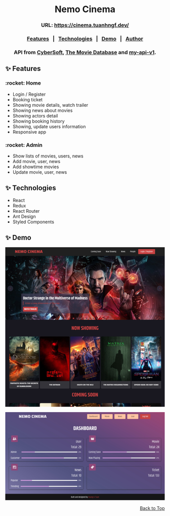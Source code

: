 <h1 align="center">Nemo Cinema</h1>

<h3 align="center">URL: <a href="https://cinema.tuanhngf.dev/" target="_blank">https://cinema.tuanhngf.dev/</a></h3>

<h3 align="center">
  <a href="#sparkles-features">Features</a> &#xa0; | &#xa0;
  <a href="#sparkles-technologies">Technologies</a> &#xa0; | &#xa0;
  <a href="#sparkles-demo">Demo</a> &#xa0; | &#xa0; 
  <a href="https://cinema.tuanhngf.dev/">Author</a>
</h3>

<h3 align="center">API from 
<a href="https://cybersoft.edu.vn/">CyberSoft</a>, 
<a href="https://www.themoviedb.org/">The Movie Database</a> and 
<a href="https://github.com/tuanhngf/my-api-v1">my-api-v1</a>.</h3>

## :sparkles: Features 

<h3>:rocket: Home</h3>

- Login / Register
- Booking ticket
- Showing movie details, watch trailer
- Showing news about movies
- Showing actors detail
- Showing booking history
- Showing, update users information
- Responsive app

<h3>:rocket: Admin</h3>

- Show lists of movies, users, news
- Add movie, user, news
- Add showtime movies
- Update movie, user, news

## :sparkles: Technologies

- React
- Redux
- React Router
- Ant Design
- Styled Components

## :sparkles: Demo
[![home](public/preview/home.jpg)](https://cinema.tuanhngf.dev/)

[![admin](public/preview/admin.jpg)](https://cinema.tuanhngf.dev/admin)

<p align="right">
<a href="#top">Back to Top</a>
</p>

